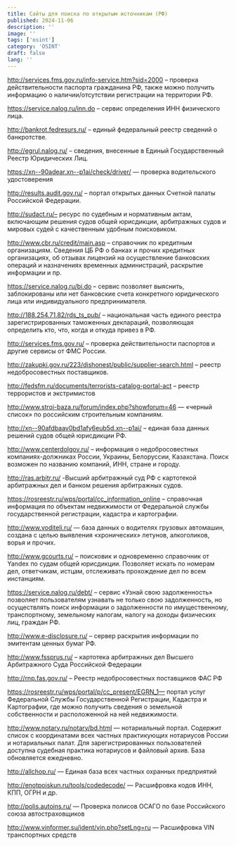 ```yaml
---
title: Сайты для поиска по открытым источникам (РФ)
published: 2024-11-06
description: ''
image: ''
tags: ['osint']
category: 'OSINT'
draft: false 
lang: ''
---
```

http://services.fms.gov.ru/info-service.htm?sid=2000 – проверка действительности паспорта гражданина РФ, также можно получить информацию о наличии/отсутствии регистрации на территории РФ.

https://service.nalog.ru/inn.do – сервис определения ИНН физического лица.

http://bankrot.fedresurs.ru/ – единый федеральный реестр сведений о банкротстве.

http://egrul.nalog.ru/ – сведения, внесенные в Единый Государственный Реестр Юридических Лиц.

https://xn--90adear.xn--p1ai/check/driver/ — проверка водительского удостоверения

http://results.audit.gov.ru/ – портал открытых данных Счетной палаты Российской Федерации.

http://sudact.ru/– ресурс по судебным и нормативным актам, включающим решения судов общей юрисдикции, арбитражных судов и мировых судей с качественным удобным поисковиком.

http://www.cbr.ru/credit/main.asp – справочник по кредитным организациям. Сведения ЦБ РФ о банках и прочих кредитных организациях, об отзывах лицензий на осуществление банковских операций и назначениях временных администраций, раскрытие информации и пр.

https://service.nalog.ru/bi.do – сервис позволяет выяснить, заблокированы или нет банковские счета конкретного юридического лица или индивидуального предпринимателя.

http://188.254.71.82/rds_ts_pub/ – национальная часть единого реестра зарегистрированных таможенных деклараций, позволяющая определить кто, что, когда и откуда привез в РФ.

http://services.fms.gov.ru/ – проверка действительности паспортов и другие сервисы от ФМС России.

http://zakupki.gov.ru/223/dishonest/public/supplier-search.html – реестр недобросовестных поставщиков.

http://fedsfm.ru/documents/terrorists-catalog-portal-act – реестр террористов и экстримистов

http://www.stroi-baza.ru/forum/index.php?showforum=46 — «черный список» по российским строительным компаниям.

http://xn--90afdbaav0bd1afy6eub5d.xn--p1ai/ – единая база данных решений судов общей юрисдикции РФ.

http://www.centerdolgov.ru/ – информация о недобросовестных компаниях-должниках России, Украины, Белоруссии, Казахстана. Поиск возможен по названию компаний, ИНН, стране и городу.

http://ras.arbitr.ru/ -Высший арбитражный суд РФ с картотекой арбитражных дел и банком решения арбитражных судов.

https://rosreestr.ru/wps/portal/cc_information_online – справочная информация по объектам недвижимости от Федеральной службы государственной регистрации, кадастра и картографии.

http://www.voditeli.ru/ — база данных о водителях грузовых автомашин, создана с целью выявления «хронических» летунов, алкоголиков, ворья и прочих.

http://www.gcourts.ru/ – поисковик и одновременно справочник от Yandex по судам общей юрисдикции. Позволяет искать по номерам дел, ответчикам, истцам, отслеживать прохождение дел по всем инстанциям.

https://service.nalog.ru/debt/ – сервис «Узнай свою задолженность» позволяет пользователям узнавать не только свою задолженность, но осуществлять поиск информации о задолженности по имущественному, транспортному, земельному налогам, налогу на доходы физических лиц, граждан РФ.

http://www.e-disclosure.ru/ – сервер раскрытия информации по эмитентам ценных бумаг РФ.

http://www.fssprus.ru/ – картотека арбитражных дел Высшего Арбитражного Суда Российской Федерации

http://rnp.fas.gov.ru/ – Реестр недобросовестных поставщиков ФАС РФ

https://rosreestr.ru/wps/portal/p/cc_present/EGRN_1— портал услуг Федеральной Службы Государственной Регистрации, Кадастра и Картографии, где можно получить сведения о земельной собственности и расположенной на ней недвижимости.

http://www.notary.ru/notary/bd.html — нотариальный портал. Содержит список с координатами всех частных практикующих нотариусов России и нотариальных палат. Для зарегистрированных пользователей доступна судебная практика нотариусов и файловый архив. База обновляется ежедневно.

http://allchop.ru/ — Единая база всех частных охранных предприятий

http://enotpoiskun.ru/tools/codedecode/ — Расшифровка кодов ИНН, КПП, ОГРН и др. 

http://polis.autoins.ru/ — Проверка полисов ОСАГО по базе Российского союза автостраховщиков

http://www.vinformer.su/ident/vin.php?setLng=ru — Расшифровка VIN транспортных средств 